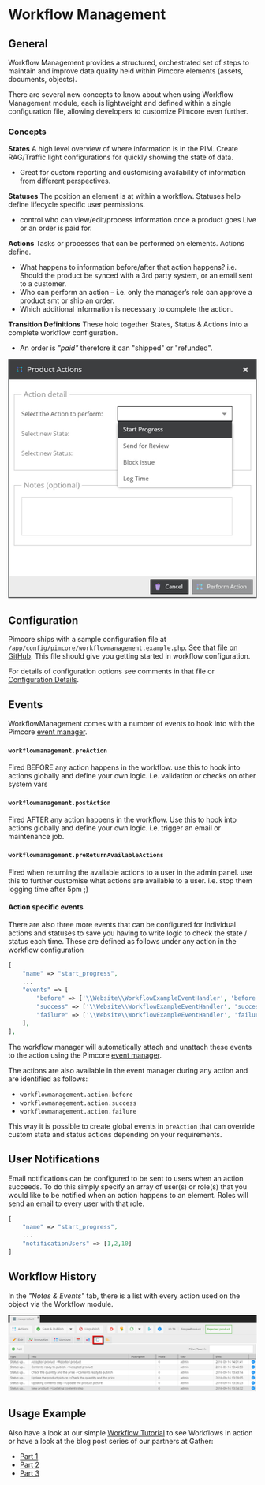 # Workflow Management

## General
Workflow Management provides a structured, orchestrated set of steps to maintain and improve data quality held within Pimcore 
elements (assets, documents, objects).

There are several new concepts to know about when using Workflow Management module, each is lightweight and defined within 
a single configuration file, allowing developers to customize Pimcore even further.

### Concepts 

**States**
A high level overview of where information is in the PIM. Create RAG/Traffic light configurations for quickly showing 
the state of data.
* Great for custom reporting and customising availability of information from different perspectives.

**Statuses**
The position an element is at within a workflow. Statuses help define lifecycle specific user permissions.
* control who can view/edit/process information once a product goes Live or an order is paid for.

**Actions**
Tasks or processes that can be performed on elements. Actions define.
* What happens to information before/after that action happens? i.e. Should the product be synced with a 3rd party system, 
or an email sent to a customer.
* Who can perform an action – i.e. only the manager’s role can approve a product smt or ship an order.
* Which additional information is necessary to complete the action.

**Transition Definitions**
These hold together States, Status & Actions into a complete workflow configuration.
* An order is *"paid"* therefore it can "shipped" or "refunded".

![Workflow example - preview](../img/workflow_example_preview.jpg)

## Configuration

Pimcore ships with a sample configuration file at `/app/config/pimcore/workflowmanagement.example.php`. 
[See that file on GitHub](https://github.com/pimcore/pimcore/blob/master/app/config/pimcore/workflowmanagement.example.php).
This file should give you getting started in workflow configuration. 

For details of configuration options see comments in that file or [Configuration Details](./01_Configuration_Details.md).


## Events
WorkflowManagement comes with a number of events to hook into with the Pimcore 
[event manager](../10_Extending_Pimcore/11_Event_API_and_Event_Manager.md).

#### `workflowmanagement.preAction`
Fired BEFORE any action happens in the workflow. use this to hook into actions globally and define your own logic. i.e. 
validation or checks on other system vars

#### `workflowmanagement.postAction`
Fired AFTER any action happens in the workflow. Use this to hook into actions globally and define your own logic. i.e. 
trigger an email or maintenance job.

#### `workflowmanagement.preReturnAvailableActions`
Fired when returning the available actions to a user in the admin panel. use this to further customise what actions are 
available to a user. i.e. stop them logging time after 5pm ;)

#### Action specific events
There are also three more events that can be configured for individual actions and statuses to save you having to write 
logic to check the state / status each time. These are defined as follows under any action in the workflow configuration

```php
[
    "name" => "start_progress",                                
    ...
    "events" => [
        "before" => ['\\Website\\WorkflowExampleEventHandler', 'before'],
        "success" => ['\\Website\\WorkflowExampleEventHandler', 'success'],
        "failure" => ['\\Website\\WorkflowExampleEventHandler', 'failure']
    ],
],
```
The workflow manager will automatically attach and unattach these events to the action using the Pimcore 
[event manager](../10_Extending_Pimcore/11_Event_API_and_Event_Manager.md). 

The actions are also available in the event manager during any action and are identified as follows:
* `workflowmanagement.action.before`
* `workflowmanagement.action.success`
* `workflowmanagement.action.failure`

This way it is possible to create global events in `preAction` that can override custom state and status actions depending 
on your requirements.


## User Notifications
Email notifications can be configured to be sent to users when an action succeeds. To do this simply specify an array 
of user(s) or role(s) that you would like to be notified when an action happens to an element. Roles will send an email 
to every user with that role.

```php
[
    "name" => "start_progress",
    ...
    "notificationUsers" => [1,2,10]
]
```

## Workflow History
In the *"Notes & Events"* tab, there is a list with every action used on the object via the Workflow module.

![Notes & Events - notes from the workflow](../img/notesandevents_object_grid.png)



## Usage Example
Also have a look at our simple [Workflow Tutorial](./03_Workflow_Tutorial.md) to see Workflows in action or have a look
at the blog post series of our partners at Gather: 
 * [Part 1](https://www.gatherdigital.co.uk/community/post/pimcore-workflow-management-pt1/66)
 * [Part 2](https://www.gatherdigital.co.uk/community/post/pimcore-workflow-management-pt2/67) 
 * [Part 3](https://www.gatherdigital.co.uk/community/post/pimcore-workflow-management-pt3/70)

